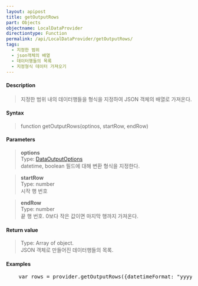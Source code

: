 ```yaml
---
layout: apipost
title: getOutputRows
part: Objects
objectname: LocalDataProvider
directiontype: Function
permalink: /api/LocalDataProvider/getOutputRows/
tags: 
  - 지정한 범위
  - json객체의 배열
  - 데이터행들의 목록
  - 지정형식 데이터 가져오기
---
```



#### Description

> 지정한 범위 내의 데이터행들을 형식을 지정하여 JSON 객체의 배열로 가져온다.

#### Syntax

> function getOutputRows(optinos, startRow, endRow)  

#### Parameters

> **options**  
> Type: [DataOutputOptions](/api/types/DataOuptputOptions/)  
> datetime, boolean 필드에 대해 변환 형식을 지정한다.  

> **startRow**  
> Type: number  
> 시작 행 번호  

> **endRow**  
> Type: number  
> 끝 행 번호. 0보다 작은 값이면 마지막 행까지 가져온다.  

#### Return value

> Type: Array of object.  
> JSON 객체로 만들어진 데이터행들의 목록.

#### Examples 

<pre class="prettyprint">
    var rows = provider.getOutputRows({datetimeFormat: "yyyyMMdd"}, 10, 19);
</pre>


